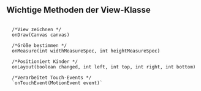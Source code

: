## Wichtige Methoden der View-Klasse <!-- .element: class="fragment semi-fade-out shrink" style="" -->
<pre><code data-ln-start-from="1" data-line-numbers="1-2|4-5|7-8|10-11" data-trim >
  /*View zeichnen */
  onDraw(Canvas canvas)
  
  /*Größe bestimmen */
  onMeasure(int widthMeasureSpec, int heightMeasureSpec)
  
  /*Positioniert Kinder */
  onLayout(boolean changed, int left, int top, int right, int bottom)
  
  /*Verarbeitet Touch-Events */
  `onTouchEvent(MotionEvent event)`
</code></pre>
<!-- .element: class="fragment fade-in fade-up" style="" -->

